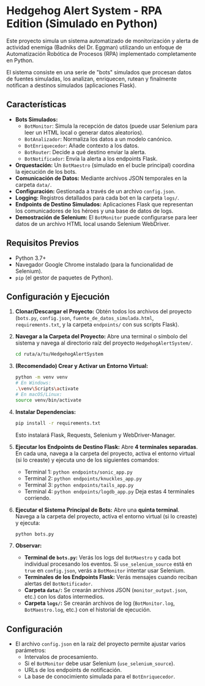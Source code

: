 # Hedgehog Alert System - RPA Edition (Simulado en Python)

Este proyecto simula un sistema automatizado de monitorización y alerta de actividad enemiga (Badniks del Dr. Eggman) utilizando un enfoque de Automatización Robótica de Procesos (RPA) implementado completamente en Python.

El sistema consiste en una serie de "bots" simulados que procesan datos de fuentes simuladas, los analizan, enriquecen, rutean y finalmente notifican a destinos simulados (aplicaciones Flask).

## Características

*   **Bots Simulados:**
    *   `BotMonitor`: Simula la recepción de datos (puede usar Selenium para leer un HTML local o generar datos aleatorios).
    *   `BotAnalizador`: Normaliza los datos a un modelo canónico.
    *   `BotEnriquecedor`: Añade contexto a los datos.
    *   `BotRouter`: Decide a qué destino enviar la alerta.
    *   `BotNotificador`: Envía la alerta a los endpoints Flask.
*   **Orquestación:** Un `BotMaestro` (simulado en el bucle principal) coordina la ejecución de los bots.
*   **Comunicación de Datos:** Mediante archivos JSON temporales en la carpeta `data/`.
*   **Configuración:** Gestionada a través de un archivo `config.json`.
*   **Logging:** Registros detallados para cada bot en la carpeta `logs/`.
*   **Endpoints de Destino Simulados:** Aplicaciones Flask que representan los comunicadores de los héroes y una base de datos de logs.
*   **Demostración de Selenium:** El `BotMonitor` puede configurarse para leer datos de un archivo HTML local usando Selenium WebDriver.

## Requisitos Previos

*   Python 3.7+
*   Navegador Google Chrome instalado (para la funcionalidad de Selenium).
*   `pip` (el gestor de paquetes de Python).

## Configuración y Ejecución

1.  **Clonar/Descargar el Proyecto:**
    Obtén todos los archivos del proyecto (`bots.py`, `config.json`, `fuente_de_datos_simulada.html`, `requirements.txt`, y la carpeta `endpoints/` con sus scripts Flask).

2.  **Navegar a la Carpeta del Proyecto:**
    Abre una terminal o símbolo del sistema y navega al directorio raíz del proyecto `HedgehogAlertSystem/`.
    ```bash
    cd ruta/a/tu/HedgehogAlertSystem
    ```

3.  **(Recomendado) Crear y Activar un Entorno Virtual:**
    ```bash
    python -m venv venv
    # En Windows:
    .\venv\Scripts\activate
    # En macOS/Linux:
    source venv/bin/activate
    ```

4.  **Instalar Dependencias:**
    ```bash
    pip install -r requirements.txt
    ```
    Esto instalará Flask, Requests, Selenium y WebDriver-Manager.

5.  **Ejecutar los Endpoints de Destino Flask:**
    Abre **4 terminales separadas**. En cada una, navega a la carpeta del proyecto, activa el entorno virtual (si lo creaste) y ejecuta uno de los siguientes comandos:
    *   Terminal 1: `python endpoints/sonic_app.py`
    *   Terminal 2: `python endpoints/knuckles_app.py`
    *   Terminal 3: `python endpoints/tails_app.py`
    *   Terminal 4: `python endpoints/logdb_app.py`
    Deja estas 4 terminales corriendo.

6.  **Ejecutar el Sistema Principal de Bots:**
    Abre una **quinta terminal**. Navega a la carpeta del proyecto, activa el entorno virtual (si lo creaste) y ejecuta:
    ```bash
    python bots.py
    ```

7.  **Observar:**
    *   **Terminal de `bots.py`:** Verás los logs del `BotMaestro` y cada bot individual procesando los eventos. Si `use_selenium_source` está en `true` en `config.json`, verás a `BotMonitor` intentar usar Selenium.
    *   **Terminales de los Endpoints Flask:** Verás mensajes cuando reciban alertas del `BotNotificador`.
    *   **Carpeta `data/`:** Se crearán archivos JSON (`monitor_output.json`, etc.) con los datos intermedios.
    *   **Carpeta `logs/`:** Se crearán archivos de log (`BotMonitor.log`, `BotMaestro.log`, etc.) con el historial de ejecución.

## Configuración

*   El archivo `config.json` en la raíz del proyecto permite ajustar varios parámetros:
    *   Intervalos de procesamiento.
    *   Si el `BotMonitor` debe usar Selenium (`use_selenium_source`).
    *   URLs de los endpoints de notificación.
    *   La base de conocimiento simulada para el `BotEnriquecedor`.
